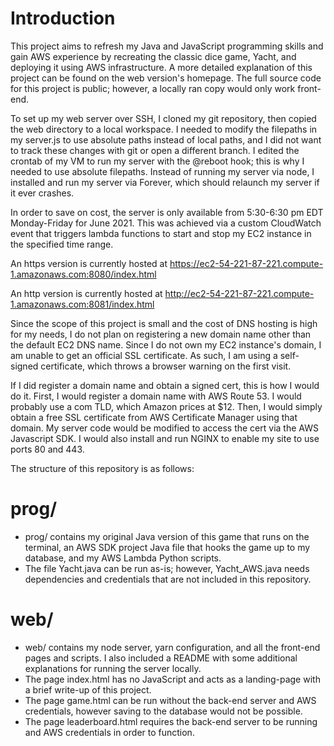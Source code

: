 # Introduction

This project aims to refresh my Java and JavaScript programming skills and gain AWS experience by recreating the classic dice game, Yacht, and deploying it using AWS infrastructure. A more detailed explanation of this project can be found on the web version's homepage. The full source code for this project is public; however, a locally ran copy would only work front-end.

To set up my web server over SSH, I cloned my git repository, then copied the web directory to a local workspace. I needed to modify the filepaths in my server.js to use absolute paths instead of local paths, and I did not want to track these changes with git or open a different branch. I edited the crontab of my VM to run my server with the @reboot hook; this is why I needed to use absolute filepaths. Instead of running my server via node, I installed and run my server via Forever, which should relaunch my server if it ever crashes.

In order to save on cost, the server is only available from 5:30-6:30 pm EDT Monday-Friday for June 2021. This was achieved via a custom CloudWatch event that triggers lambda functions to start and stop my EC2 instance in the specified time range.

An https version is currently hosted at https://ec2-54-221-87-221.compute-1.amazonaws.com:8080/index.html

An http version is currently hosted at http://ec2-54-221-87-221.compute-1.amazonaws.com:8081/index.html

Since the scope of this project is small and the cost of DNS hosting is high for my needs, I do not plan on registering a new domain name other than the default EC2 DNS name. Since I do not own my EC2 instance's domain, I am unable to get an official SSL certificate. As such, I am using a self-signed certificate, which throws a browser warning on the first visit.

If I did register a domain name and obtain a signed cert, this is how I would do it. First, I would register a domain name with AWS Route 53. I would probably use a com TLD, which Amazon prices at $12. Then, I would simply obtain a free SSL certificate from AWS Certificate Manager using that domain. My server code would be modified to access the cert via the AWS Javascript SDK. I would also install and run NGINX to enable my site to use ports 80 and 443.

The structure of this repository is as follows:

# prog/

* prog/ contains my original Java version of this game that runs on the terminal, an AWS SDK project Java file that hooks the game up to my database, and my AWS Lambda Python scripts.
* The file Yacht.java can be run as-is; however, Yacht_AWS.java needs dependencies and credentials that are not included in this repository.

# web/

* web/ contains my node server, yarn configuration, and all the front-end pages and scripts. I also included a README with some additional explanations for running the server locally.
* The page index.html has no JavaScript and acts as a landing-page with a brief write-up of this project.
* The page game.html can be run without the back-end server and AWS credentials, however saving to the database would not be possible.
* The page leaderboard.html requires the back-end server to be running and AWS credentials in order to function.
